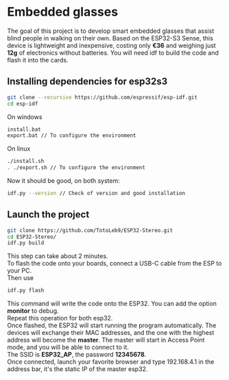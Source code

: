 # Embedded glasses
The goal of this project is to develop smart embedded glasses that assist blind people in walking on their own.
Based on the ESP32-S3 Sense, this device is lightweight and inexpensive, costing only **€36** and weighing just **12g** of electronics without batteries.
You will need idf to build the code and flash it into the cards.

## Installing dependencies for esp32s3
```sh
git clone --recursive https://github.com/espressif/esp-idf.git
cd esp-idf
```
On windows 
```sh
install.bat
export.bat // To configure the environment
```
On linux
```sh
./install.sh
. ./export.sh // To configure the environment
```
Now it should be good, on both system:
```sh
idf.py --version // Check of version and good installation
```
## Launch the project
```sh
git clone https://github.com/TotoLeb9/ESP32-Stereo.git
cd ESP32-Stereo/
idf.py build
```
This step can take about 2 minutes.  
To flash the code onto your boards, connect a USB-C cable from the ESP to your PC.  
Then use
```sh
idf.py flash
```
This command will write the code onto the ESP32. You can add the option **monitor** to debug.  
Repeat this operation for both esp32.  
Once flashed, the ESP32 will start running the program automatically. The devices will exchange their MAC addresses, and the one with the highest address will become the **master**.
The master will start in Access Point mode, and you will be able to connect to it.  
The SSID is **ESP32_AP**, the password **12345678**.  
Once connected, launch your favorite browser and type 192.168.4.1 in the address bar, it's the static IP of the master esp32.
